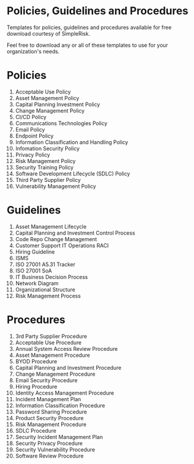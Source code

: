 # Policies, Guidelines and Procedures
Templates for policies, guidelines and procedures available for free download courtesy of SimpleRisk.

Feel free to download any or all of these templates to use for your organization's needs.

# Policies
1. Acceptable Use Policy
2. Asset Management Policy
3. Capital Planning Investment Policy
4. Change Management Policy
5. CI/CD Policy
6. Communications Technologies Policy
7. Email Policy
8. Endpoint Policy
9. Information Classification and Handling Policy
10. Infomation Security Policy
11. Privacy Policy
12. Risk Management Policy
13. Security Training Policy
14. Software Development Lifecycle (SDLC) Policy
15. Third Party Supplier Policy
16. Vulnerability Management Policy

# Guidelines
1. Asset Management Lifecycle
2. Capital Planning and Investment Control Process
3. Code Repo Change Management
4. Customer Support IT Operations RACI
5. Hiring Guideline
6. ISMS
7. ISO 27001 A5.31 Tracker
8. ISO 27001 SoA
9. IT Business Decision Process
10. Network Diagram
11. Organizational Structure
12. Risk Management Process

# Procedures
1. 3rd Party Supplier Procedure
2. Acceptable Use Procedure
3. Annual System Access Review Procedure
4. Asset Management Procedure
5. BYOD Procedure
6. Capital Planning and Investment Procedure
7. Change Management Procedure
8. Email Security Procedure
9. Hiring Procedure
10. Identity Access Management Procedure
11. Incident Management Plan
12. Information Classification Procedure
13. Password Sharing Procedure
14. Product Security Procedure
15. Risk Management Procedure
16. SDLC Procedure
17. Security Incident Management Plan
18. Security Privacy Procedure
19. Security Vulnerability Procedure
20. Software Review Procedure
